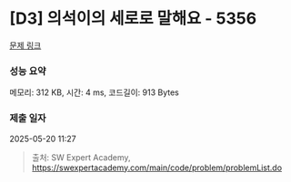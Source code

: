 # [D3] 의석이의 세로로 말해요 - 5356 

[문제 링크](https://swexpertacademy.com/main/code/problem/problemDetail.do?contestProbId=AWVWgkP6sQ0DFAUO) 

### 성능 요약

메모리: 312 KB, 시간: 4 ms, 코드길이: 913 Bytes

### 제출 일자

2025-05-20 11:27



> 출처: SW Expert Academy, https://swexpertacademy.com/main/code/problem/problemList.do